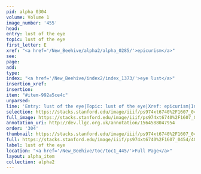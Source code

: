 ```yaml
---
pid: alpha_0304
volume: Volume 1
image_number: '455'
head: 
entry: lust of the eye
topic: lust of the eye
first_letter: E
xref: "<a href='/New_Beehive/alpha2/alpha_0285/'>epicurism</a>"
see: 
page: 
add: 
type: 
index: "<a href='/New_Beehive/index2/index_1373/'>eye lust</a>"
insertion_xref: 
insertion: 
item: "#item-992a5ce4c"
unparsed: 
line: 'Entry: lust of the eye|Topic: lust of the eye|Xref: epicurism|Index: eye lust|#item-992a5ce4c'
selection: https://stacks.stanford.edu/image/iiif/ps974xt6740%2F1607_0454/409,3684,3025,456/full/0/default.jpg
full_image: https://stacks.stanford.edu/image/iiif/ps974xt6740%2F1607_0454/full/full/0/default.jpg
annotation_uri: http://dev.llgc.org.uk/annotation/1564588047954
order: '304'
thumbnail: https://stacks.stanford.edu/image/iiif/ps974xt6740%2F1607_0454/409,3684,600,180/250,/0/default.jpg
full: https://stacks.stanford.edu/image/iiif/ps974xt6740%2F1607_0454/409,3684,3025,456/full/0/default.jpg
label: lust of the eye
location: "<a href='/New_Beehive/toc/toc1_445/'>Full Page</a>"
layout: alpha_item
collection: alpha2
---
```

